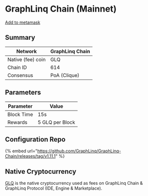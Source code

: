 # GraphLinq Chain (Mainnet)

[Add to metamask](wallet/add-graphlinq-chain-to-metamask.md)

## Summary

| Network           | GraphLinq Chain |
| ----------------- | --------------- |
| Native (fee) coin | GLQ             |
| Chain ID          | 614             |
| Consensus         | PoA (Clique)    |

## Parameters

| Parameter  | Value           |
| ---------- | --------------- |
| Block Time | 15s             |
| Rewards    | 5 GLQ per Block |

## Configuration Repo

{% embed url="https://github.com/GraphLinq/GraphLinq-Chain/releases/tag/v1.11.1" %}

## Native Cryptocurrency

[GLQ](../../glq/) is the native cryptocurrency used as fees on GraphLinq Chain & GraphLinq Protocol (IDE, Engine & Marketplace).
